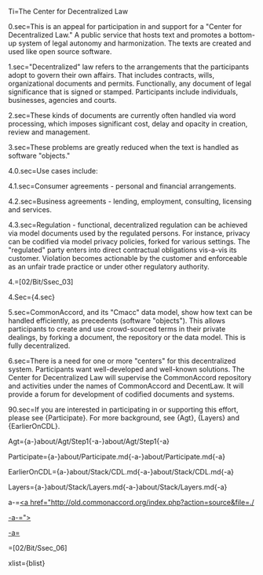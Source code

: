 Ti=The Center for Decentralized Law


0.sec=This is an appeal for participation in and support for a "Center for Decentralized Law."  A public service that hosts text and promotes a bottom-up system of legal autonomy and harmonization.  The texts are created and used like open source software.

1.sec="Decentralized" law refers to the arrangements that the participants adopt to govern their own affairs.  That includes contracts, wills, organizational documents and permits.  Functionally, any document of legal significance that is signed or stamped.  Participants include individuals, businesses, agencies and courts.

2.sec=These kinds of documents are currently often handled via word processing, which imposes significant cost, delay and opacity in creation, review and management.

3.sec=These problems are greatly reduced when the text is handled as software "objects."

4.0.sec=Use cases include:

4.1.sec=Consumer agreements - personal and financial arrangements.

4.2.sec=Business agreements - lending, employment, consulting, licensing and services.

4.3.sec=Regulation - functional, decentralized regulation can be achieved via model documents used by the regulated persons.  For instance, privacy can be codified via model privacy policies, forked for various settings.  The "regulated" party enters into direct contractual obligations vis-a-vis its customer.  Violation becomes actionable by the customer and enforceable as an unfair trade practice or under other regulatory authority. 

4.=[02/Bit/Ssec_03]

4.Sec={4.sec}

5.sec=CommonAccord, and its "Cmacc" data model, show how text can be handled efficiently, as precedents (software "objects").  This allows participants to create and use crowd-sourced terms in their private dealings, by forking a document, the repository or the data model.  This is fully decentralized.

6.sec=There is a need for one or more "centers" for this decentralized system.  Participants want well-developed and well-known solutions.  The Center for Decentralized Law will supervise the CommonAccord repository and activities under the names of CommonAccord and DecentLaw.  It will provide a forum for development of codified documents and systems.

90.sec=If you are interested in participating in or supporting this effort, please see {Participate}.  For more background, see {Agt}, {Layers} and {EarlierOnCDL}.

Agt={a-}about/Agt/Step1{-a-}about/Agt/Step1{-a}

Participate={a-}about/Participate.md{-a-}about/Participate.md{-a}

EarlierOnCDL={a-}about/Stack/CDL.md{-a-}about/Stack/CDL.md{-a}

Layers={a-}about/Stack/Layers.md{-a-}about/Stack/Layers.md{-a}

a-=<u><a href="http://old.commonaccord.org/index.php?action=source&file=./

-a-=">

-a=</a></u>

=[02/Bit/Ssec_06]

xlist={blist}
